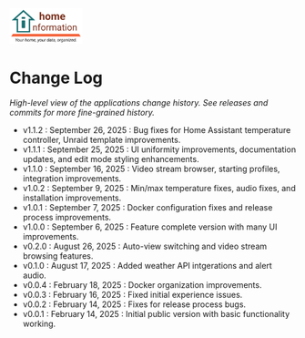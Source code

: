 <img src="src/hi/static/img/hi-logo-w-tagline-197x96.png" alt="Home Information Logo" width="128">

# Change Log

_High-level view of the applications change history.  See releases and commits for more fine-grained history._

- v1.1.2 : September 26, 2025 : Bug fixes for Home Assistant temperature controller, Unraid template improvements.
- v1.1.1 : September 25, 2025 : UI uniformity improvements, documentation updates, and edit mode styling enhancements.
- v1.1.0 : September 16, 2025 : Video stream browser, starting profiles, integration improvements.
- v1.0.2 : September 9, 2025 : Min/max temperature fixes, audio fixes, and installation improvements.
- v1.0.1 : September 7, 2025 : Docker configuration fixes and release process improvements.
- v1.0.0 : September 6, 2025 : Feature complete version with many UI improvements.
- v0.2.0 : August 26, 2025 : Auto-view switching and video stream browsing features.
- v0.1.0 : August 17, 2025 : Added weather API intgerations and alert audio.
- v0.0.4 : February 18, 2025 : Docker organization improvements.
- v0.0.3 : February 16, 2025 : Fixed initial experience issues.
- v0.0.2 : February 14, 2025 : Fixes for release process bugs.
- v0.0.1 : February 14, 2025 : Initial public version with basic functionality working.
